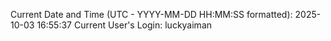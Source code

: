 Current Date and Time (UTC - YYYY-MM-DD HH:MM:SS formatted): 2025-10-03 16:55:37
Current User's Login: luckyaiman
